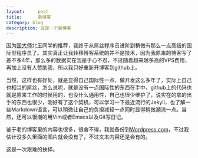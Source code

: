 ```yaml
---
layout:     post
title:      新博客
category: blog
description: 这是一个新博客
---
```

因为[国大师](http://beiyuu.com/github-pages)北玉同学的推荐，我终于从屌丝程序员进阶到稍微有那么一点高级的国际型程序员了。其实真正让我转移博客系统的并不是技术，因为我原来的博客写了差不多4年，那么多的数据实在我是于心不忍，不过随着越来越多高的VPS费用，再加上没有人赞助我，所以我只好重新开博客到github上。

当然，这样也有好处，就是显得自己国际性一点，做开发这么多年了，实际上自己也相当的屌丝，怎么说呢，就是没有一点国际性的东西在手中，github上的代码也就是原来工作的时候用的，也没什么通用性，自己也很少维护了，说实在的拿的出手的东西也很少，刚好有了这个契机，可以学习一下最近流行的Jekyll，也了解一些Markdown语言，可以稍微让自己的负担减轻一点同时显得稍微潮流一点。当然，还可以很潮的用Vim或者Emacs以及Git写日记。

鉴于老的博客里的内容也很多，很舍不得，我就备份到[Wordpress.com](http://soundbbg.wordpress.com/)，不过我估计没多久里面的图片就会没有了，不过文本内容还是会有的。

这是一次艰难的抉择。